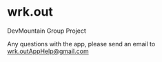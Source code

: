 # wrk.out
DevMountain Group Project


Any questions with the app, please send an email to wrk.outAppHelp@gmail.com
